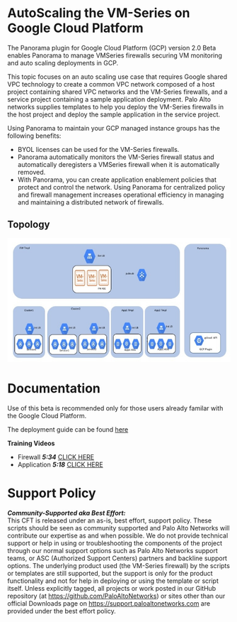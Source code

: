 # AutoScaling the VM-Series on Google Cloud Platform

The Panorama plugin for Google Cloud Platform (GCP) version 2.0 Beta enables Panorama to manage VMSeries
firewalls securing VM monitoring and auto scaling deployments in GCP.

This topic focuses on an auto scaling use case that requires Google shared VPC technology to create a
common VPC network composed of a host project containing shared VPC networks and the VM-Series
firewalls, and a service project containing a sample application deployment. Palo Alto networks supplies
templates to help you deploy the VM-Series firewalls in the host project and deploy the sample application
in the service project.

Using Panorama to maintain your GCP managed instance groups has the following benefits:
- BYOL licenses can be used for the VM-Series firewalls.
- Panorama automatically monitors the VM-Series firewall status and automatically deregisters a VMSeries
firewall when it is automatically removed.
- With Panorama, you can create application enablement policies that protect and control the network.
Using Panorama for centralized policy and firewall management increases operational efficiency in
managing and maintaining a distributed network of firewalls.


## Topology
![alt text](/Beta/gcp_autoscaling.PNG?raw=true "Topology for the Auto Scaling VM-Series Firewalls on GCP Beta")

# Documentation
Use of this beta is recommended only for those users already familar with the Google Cloud Platform. 

The deployment guide can be found [here](
https://github.com/PaloAltoNetworks/GCP-AutoScaling/blob/master/Beta/Autoscaling-On-GCP.pdf)

**Training Videos**   
- Firewall	***5:34***  [CLICK HERE](
https://github.com/PaloAltoNetworks/GCP-AutoScaling/tree/master/Beta/Videos/GCP_AutoScale_Demo_Part1.mp4)    
- Application		***5:18***  [CLICK HERE](
https://github.com/PaloAltoNetworks/GCP-AutoScaling/tree/master/Beta/Videos/GCP_AutoScale_Demo_Part2.mp4) 



# Support Policy
***Community-Supported aka Best Effort:***      
This CFT is released under an as-is, best effort, support policy. These scripts should be seen as community supported and Palo Alto Networks will contribute our expertise as and when possible. We do not provide technical support or help in using or troubleshooting the components of the project through our normal support options such as Palo Alto Networks support teams, or ASC (Authorized Support Centers) partners and backline support options. The underlying product used (the VM-Series firewall) by the scripts or templates are still supported, but the support is only for the product functionality and not for help in deploying or using the template or script itself. Unless explicitly tagged, all projects or work posted in our GitHub repository (at https://github.com/PaloAltoNetworks) or sites other than our official Downloads page on https://support.paloaltonetworks.com are provided under the best effort policy.